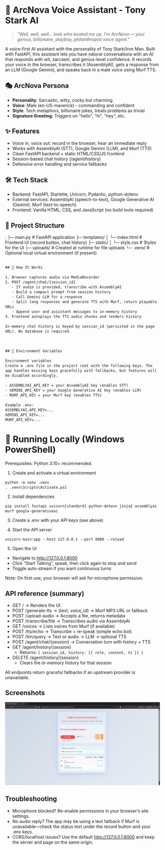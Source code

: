 # 🤖 ArcNova Voice Assistant - Tony Stark AI

> *"Well, well, well… look who booted me up. I'm ArcNova — your genius, billionaire, playboy, philanthropist voice agent."*

A voice-first AI assistant with the personality of Tony Stark/Iron Man. Built with FastAPI, this assistant lets you have natural conversations with an AI that responds with wit, sarcasm, and genius-level confidence. It records your voice in the browser, transcribes it (AssemblyAI), gets a response from an LLM (Google Gemini), and speaks back in a male voice using Murf TTS.

## 🎭 ArcNova Persona
- **Personality**: Sarcastic, witty, cocky but charming
- **Voice**: Male (en-US-maverick) - commanding and confident
- **Style**: Tech metaphors, billionaire jokes, treats problems as trivial
- **Signature Greeting**: Triggers on "hello", "hi", "hey", etc.

## ✨ Features

- Voice in, voice out: record in the browser, hear an immediate reply
- Works with AssemblyAI (STT), Google Gemini (LLM), and Murf (TTS)
- Clean FastAPI backend + static HTML/CSS/JS frontend
- Session-based chat history (/agent/history)
- Defensive error handling and service fallbacks


## 🛠 Tech Stack

- Backend: FastAPI, Starlette, Uvicorn, Pydantic, python-dotenv
- External services: AssemblyAI (speech-to-text), Google Generative AI (Gemini), Murf (text-to-speech)
- Frontend: Vanilla HTML, CSS, and JavaScript (no build tools required)


## 📂 Project Structure

.
├─ main.py                   # FastAPI application
├─ templates/
│  └─ index.html             # Frontend UI (record button, chat history)
├─ static/
│  └─ style.css              # Styles for the UI
├─ uploads/                  # Created at runtime for file uploads
└─ .venv/                    # Optional local virtual environment (if present)
```

## 🔄 How It Works

1. Browser captures audio via MediaRecorder
2. POST /agent/chat/{session_id}
   - If audio is provided, transcribe with AssemblyAI
   - Build a compact prompt from session history
   - Call Gemini LLM for a response
   - Split long responses and generate TTS with Murf, return playable URLs
   - Append user and assistant messages to in-memory history
3. Frontend autoplays the TTS audio chunks and renders history

In-memory chat history is keyed by session_id (persisted in the page URL). No database is required.



## 🔑 Environment Variables

Environment variables
Create a .env file in the project root with the following keys. The app handles missing keys gracefully with fallbacks, but features will be disabled accordingly.

- ASSEMBLYAI_API_KEY = your AssemblyAI key (enables STT)
- GEMINI_API_KEY = your Google Generative AI key (enables LLM)
- MURF_API_KEY = your Murf key (enables TTS)

Example .env:
ASSEMBLYAI_API_KEY=...
GEMINI_API_KEY=...
MURF_API_KEY=...
```


# 🚀 Running Locally (Windows PowerShell)
Prerequisites: Python 3.10+ recommended.

1) Create and activate a virtual environment
```
python -m venv .venv
. .venv\Scripts\Activate.ps1
```

2) Install dependencies
```
pip install fastapi uvicorn[standard] python-dotenv jinja2 assemblyai murf google-generativeai
```

3) Create a .env with your API keys (see above)

4) Start the API server
```
uvicorn main:app --host 127.0.0.1 --port 8000 --reload
```

5) Open the UI
- Navigate to http://127.0.0.1:8000
- Click “Start Talking”, speak, then click again to stop and send
- Toggle auto-stream if you want continuous turns

Note: On first use, your browser will ask for microphone permission.


## API reference (summary)
- GET  /                      → Renders the UI
- POST /generate-tts          → {text, voice_id} → Murf MP3 URL or fallback
- POST /upload-audio          → Accepts a file, returns metadata
- POST /transcribe/file       → Transcribes audio via AssemblyAI
- GET  /voices                → Lists voices from Murf (if available)
- POST /tts/echo              → Transcribe + re-speak (simple echo bot)
- POST /llm/query             → Text or audio → LLM → optional TTS
- POST /agent/chat/{session}  → Conversation turn with history + TTS
- GET  /agent/history/{session}
  - Returns: `{ session_id, history: [{ role, content, ts }] }`
- DELETE /agent/history/{session}
  - Clears the in-memory history for that session

All endpoints return graceful fallbacks if an upstream provider is unavailable.


## Screenshots

![Murf AI Voice Suite UI](images/day12.png)


## Troubleshooting
- Microphone blocked? Re-enable permissions in your browser’s site settings.
- No audio reply? The app may be using a text fallback if Murf is unavailable—check the status text under the record button and your .env keys.
- CORS/localhost issues? Use the default http://127.0.0.1:8000 and keep the server and page on the same origin.





